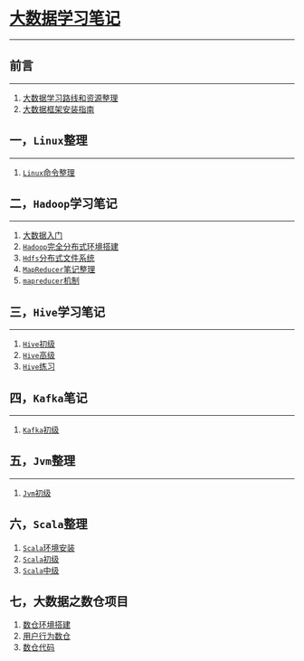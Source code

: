 # [大数据学习笔记](https://github.com/justdoitMr/BigData_doc/tree/master/Notes)
***
## 前言
***
1. [大数据学习路线和资源整理]()
2. [大数据框架安装指南]()

## 一，`Linux`整理

***

1. [`Linux`命令整理](<https://github.com/justdoitMr/BigData_doc/blob/master/Notes/Linux.md>)

## 二，`Hadoop`学习笔记
***
1. [大数据入门](https://github.com/justdoitMr/BigData_doc/blob/master/Notes/Hadoop%E5%85%A5%E9%97%A8%E4%BB%8B%E7%BB%8D.md)
2. [`Hadoop`完全分布式环境搭建](https://github.com/justdoitMr/BigData_doc/blob/master/Notes/Hadoop%E5%AE%8C%E5%85%A8%E5%88%86%E5%B8%83%E5%BC%8F%E7%8E%AF%E5%A2%83%E6%90%AD%E5%BB%BA.md)
3. [`Hdfs`分布式文件系统](<https://github.com/justdoitMr/BigData_doc/blob/master/Notes/%E5%88%86%E5%B8%83%E5%BC%8F%E6%96%87%E4%BB%B6%E5%AD%98%E5%82%A8%E7%B3%BB%E7%BB%9FHdfs.md>)
4. [`MapReducer`笔记整理](<https://github.com/justdoitMr/BigData_doc/blob/master/Notes/MapReduce.md>)
5. [`mapreducer`机制](<https://github.com/justdoitMr/BigData_doc/blob/master/Notes/mapreducer%E8%BF%90%E8%A1%8C%E6%9C%BA%E5%88%B6%E8%A7%A3%E5%AF%86.md>)


## 三，`Hive`学习笔记
***

1. [`Hive`初级](<https://github.com/justdoitMr/BigData_doc/blob/master/Notes/Hive.md>)
2. [`Hive`高级](<https://github.com/justdoitMr/BigData_doc/blob/master/Notes/Hive%E9%AB%98%E7%BA%A7.md>)
3. [`Hive`练习](<https://github.com/justdoitMr/BigData_doc/blob/master/Notes/Hive%E5%B0%8F%E9%A1%B9%E7%9B%AE%E4%B9%8B%E8%B0%B7%E7%B2%92.md>)

## 四，`Kafka`笔记

***

1. [`Kafka`初级](<https://github.com/justdoitMr/BigData_doc/blob/master/Notes/Kafka.md>)

## 五，`Jvm`整理

***

1. [`Jvm`初级](<https://github.com/justdoitMr/BigData_doc/blob/master/Notes/JVM.md>)

## 六，`Scala`整理

1. [`Scala`环境安装](<https://github.com/justdoitMr/BigData_doc/blob/master/Notes/Scala%E7%8E%AF%E5%A2%83%E6%90%AD%E5%BB%BA.md>)
2. [`Scala`初级](<https://github.com/justdoitMr/BigData_doc/blob/master/Notes/Scala%E5%88%9D%E7%BA%A7%E7%AC%94%E8%AE%B0.md>)
3. [`Scala`中级](<https://github.com/justdoitMr/BigData_doc/blob/master/Notes/Scala%E4%B8%AD%E7%BA%A7%E9%83%A8%E5%88%86.md>)

## 七，大数据之数仓项目

1. [数仓环境搭建](<https://github.com/justdoitMr/BigData_doc/blob/master/Notes/%E6%95%B0%E6%8D%AE%E4%BB%93%E5%BA%93%E9%A1%B9%E7%9B%AE.md>)
2. [用户行为数仓](<https://github.com/justdoitMr/BigData_doc/blob/master/Notes/%E7%94%A8%E6%88%B7%E8%A1%8C%E4%B8%BA%E6%95%B0%E6%8D%AE%E4%BB%93%E5%BA%93.md>)
3. [数仓代码](<https://github.com/justdoitMr/BigData_doc/blob/master/Notes/%E6%95%B0%E6%8D%AE%E4%BB%93%E5%BA%93%E4%BB%A3%E7%A0%81.md>)

